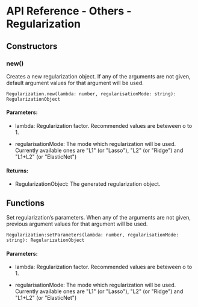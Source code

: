# API Reference - Others - Regularization

## Constructors

### new()

Creates a new regularization object. If any of the arguments are not given, default argument values for that argument will be used.

```
Regularization.new(lambda: number, regularisationMode: string): RegularizationObject
```

#### Parameters:

* lambda: Regularization factor. Recommended values are beteween o to 1.

* regularisationMode: The mode which regularization will be used. Currently available ones are "L1" (or "Lasso"), "L2" (or "Ridge") and "L1+L2" (or "ElasticNet")

#### Returns:

* RegularizationObject: The generated regularization object.

## Functions

Set regularization’s parameters. When any of the arguments are not given, previous argument values for that argument will be used.

```
Regularization:setParameters(lambda: number, regularisationMode: string): RegularizationObject
```

#### Parameters:

* lambda: Regularization factor. Recommended values are beteween o to 1.

* regularisationMode: The mode which regularization will be used. Currently available ones are "L1" (or "Lasso"), "L2" (or "Ridge") and "L1+L2" (or "ElasticNet")
